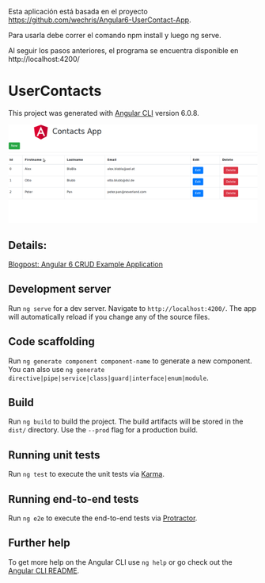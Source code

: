 Esta aplicación está basada en el proyecto https://github.com/wechris/Angular6-UserContact-App.

Para usarla debe correr el comando npm install y luego ng serve.

Al seguir los pasos anteriores, el programa se encuentra disponible en http://localhost:4200/




























# UserContacts

This project was generated with [Angular CLI](https://github.com/angular/angular-cli) version 6.0.8.

![Angular](./img/appscreen.png "App")

## Details:

[Blogpost: Angular 6 CRUD Example Application](https://wechris.github.io/tips-tutorials/angular/typescript/json/crud/webapp/angular6/2018/07/30/Angular-6-CRUD-Example-Application/)

## Development server

Run `ng serve` for a dev server. Navigate to `http://localhost:4200/`. The app will automatically reload if you change any of the source files.

## Code scaffolding

Run `ng generate component component-name` to generate a new component. You can also use `ng generate directive|pipe|service|class|guard|interface|enum|module`.

## Build

Run `ng build` to build the project. The build artifacts will be stored in the `dist/` directory. Use the `--prod` flag for a production build.

## Running unit tests

Run `ng test` to execute the unit tests via [Karma](https://karma-runner.github.io).

## Running end-to-end tests

Run `ng e2e` to execute the end-to-end tests via [Protractor](http://www.protractortest.org/).

## Further help

To get more help on the Angular CLI use `ng help` or go check out the [Angular CLI README](https://github.com/angular/angular-cli/blob/master/README.md).
